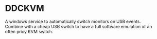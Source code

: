 # DDCKVM
A windows service to automatically switch monitors on USB events. Combine with a cheap USB switch to have a full software emulation of an often pricy KVM switch.
